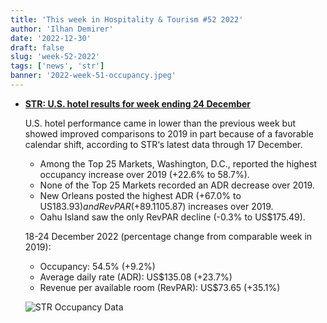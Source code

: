 ```yaml
---
title: 'This week in Hospitality & Tourism #52 2022'
author: 'Ilhan Demirer'
date: '2022-12-30'
draft: false
slug: 'week-52-2022'
tags: ['news', 'str']
banner: '2022-week-51-occupancy.jpeg'
---
```


- **[STR: U.S. hotel results for week ending 24 December](https://str.com/press-release/str-us-hotel-results-week-ending-24-december)**

  U.S. hotel performance came in lower than the previous week but showed improved comparisons to 2019 in part because of a favorable calendar shift, according to STR‘s latest data through 17 December.

  - Among the Top 25 Markets, Washington, D.C., reported the highest occupancy increase over 2019 (+22.6% to 58.7%).
  - None of the Top 25 Markets recorded an ADR decrease over 2019.
  - New Orleans posted the highest ADR (+67.0% to US$183.93) and RevPAR (+89.1% to US$105.87) increases over 2019.
  - Oahu Island saw the only RevPAR decline (-0.3% to US$175.49).

  18-24 December 2022 (percentage change from comparable week in 2019):

  - Occupancy: 54.5% (+9.2%)
  - Average daily rate (ADR): US$135.08 (+23.7%)
  - Revenue per available room (RevPAR): US$73.65 (+35.1%)

  ![STR Occupancy Data](/images/blogimages/2022-week-51-occupancy.jpeg)
